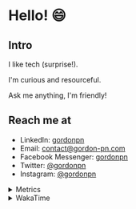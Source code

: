 # Hello! 😄

## Intro

I like tech (surprise!).

I'm curious and resourceful.

Ask me anything, I'm friendly!

## Reach me at

- LinkedIn: [gordonpn](https://www.linkedin.com/in/gordonpn/)
- Email: [contact@gordon-pn.com](mailto:contact@gordon-pn.com)
- Facebook Messenger: [gordonpn](https://www.messenger.com/t/Gordonpn)
- Twitter: [@gordonpn](https://twitter.com/Gordonpn)
- Instagram: [@gordonpn](https://www.instagram.com/gordonpn/)

<details>
  <summary>Metrics</summary>

  <img align="center" src="https://github.com/gordonpn/gordonpn/blob/master/github-metrics.svg" alt="GitHub Metrics">

</details>

<details>
  <summary>WakaTime</summary>

  <!--START_SECTION:waka-->
**I'm an Early 🐤** 

```text
🌞 Morning    179 commits    █████░░░░░░░░░░░░░░░░░░░░   21.62% 
🌆 Daytime    319 commits    █████████░░░░░░░░░░░░░░░░   38.53% 
🌃 Evening    294 commits    █████████░░░░░░░░░░░░░░░░   35.51% 
🌙 Night      36 commits     █░░░░░░░░░░░░░░░░░░░░░░░░   4.35%

```
📅 **I'm Most Productive on Wednesday** 

```text
Monday       128 commits    ███░░░░░░░░░░░░░░░░░░░░░░   15.46% 
Tuesday      101 commits    ███░░░░░░░░░░░░░░░░░░░░░░   12.2% 
Wednesday    186 commits    █████░░░░░░░░░░░░░░░░░░░░   22.46% 
Thursday     109 commits    ███░░░░░░░░░░░░░░░░░░░░░░   13.16% 
Friday       119 commits    ███░░░░░░░░░░░░░░░░░░░░░░   14.37% 
Saturday     62 commits     █░░░░░░░░░░░░░░░░░░░░░░░░   7.49% 
Sunday       123 commits    ███░░░░░░░░░░░░░░░░░░░░░░   14.86%

```


📊 **This Week I Spent My Time On** 

```text
💬 Programming Languages: 
Java                     11 hrs 7 mins       ██████████████████░░░░░░░   72.45% 
Ruby                     1 hr 12 mins        ██░░░░░░░░░░░░░░░░░░░░░░░   7.87% 
Markdown                 59 mins             █░░░░░░░░░░░░░░░░░░░░░░░░   6.43% 
ERB                      57 mins             █░░░░░░░░░░░░░░░░░░░░░░░░   6.24% 
JSON                     34 mins             █░░░░░░░░░░░░░░░░░░░░░░░░   3.72%

🔥 Editors: 
IntelliJ                 14 hrs              ██████████████████████░░░   91.21% 
VS Code                  1 hr 21 mins        ██░░░░░░░░░░░░░░░░░░░░░░░   8.79%

```


 Last Updated on 03/12/2022 16:26:09 UTC
<!--END_SECTION:waka-->
</details>
